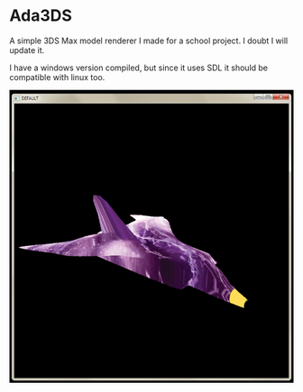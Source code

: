 Ada3DS
======

A simple 3DS Max model renderer I made for a school project. I doubt I will update it.

I have a windows version compiled, but since it uses SDL it should be compatible with linux too.

![alt tag](https://raw.githubusercontent.com/AdaDoom3/Ada3DS/master/actionshot.png)
